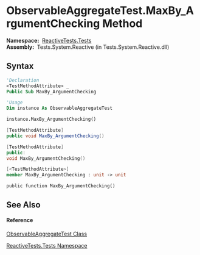 # ObservableAggregateTest.MaxBy\_ArgumentChecking Method

**Namespace:**  [ReactiveTests.Tests](ReactiveTests.Tests\ReactiveTests.Tests.md)  
**Assembly:**  Tests.System.Reactive (in Tests.System.Reactive.dll)

## Syntax

```vb
'Declaration
<TestMethodAttribute> _
Public Sub MaxBy_ArgumentChecking
```

```vb
'Usage
Dim instance As ObservableAggregateTest

instance.MaxBy_ArgumentChecking()
```

```csharp
[TestMethodAttribute]
public void MaxBy_ArgumentChecking()
```

```c++
[TestMethodAttribute]
public:
void MaxBy_ArgumentChecking()
```

```fsharp
[<TestMethodAttribute>]
member MaxBy_ArgumentChecking : unit -> unit 
```

```jscript
public function MaxBy_ArgumentChecking()
```

## See Also

#### Reference

[ObservableAggregateTest Class](ObservableAggregateTest\ObservableAggregateTest.md)

[ReactiveTests.Tests Namespace](ReactiveTests.Tests\ReactiveTests.Tests.md)




